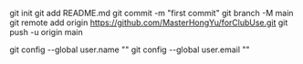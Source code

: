 git init
git add README.md
git commit -m "first commit"
git branch -M main
git remote add origin https://github.com/MasterHongYu/forClubUse.git
git push -u origin main

git config --global user.name ""
git config --global user.email ""